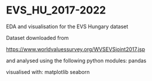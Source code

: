 # EVS_HU_2017-2022
EDA and visualisation for the EVS Hungary dataset


Dataset downloaded from 

https://www.worldvaluessurvey.org/WVSEVSjoint2017.jsp

and analysed using the following python modules:
pandas

visualised with:
matplotlib
seaborn
